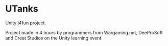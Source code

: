 UTanks
======

Unity j4fun project.

Project made in 4 hours by programmers from Wargaming.net, DeeProSoft and Creat Studios on the Unity learning event.
